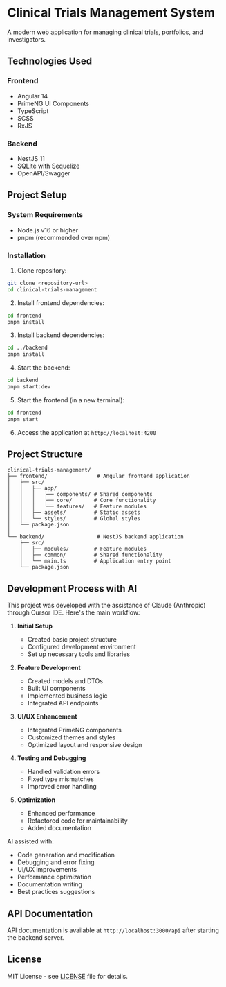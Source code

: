 # Clinical Trials Management System

A modern web application for managing clinical trials, portfolios, and investigators.

## Technologies Used

### Frontend
- Angular 14
- PrimeNG UI Components
- TypeScript
- SCSS
- RxJS

### Backend
- NestJS 11
- SQLite with Sequelize
- OpenAPI/Swagger

## Project Setup

### System Requirements
- Node.js v16 or higher
- pnpm (recommended over npm)

### Installation

1. Clone repository:
```bash
git clone <repository-url>
cd clinical-trials-management
```

2. Install frontend dependencies:
```bash
cd frontend
pnpm install
```

3. Install backend dependencies:
```bash
cd ../backend
pnpm install
```

4. Start the backend:
```bash
cd backend
pnpm start:dev
```

5. Start the frontend (in a new terminal):
```bash
cd frontend
pnpm start
```

6. Access the application at `http://localhost:4200`

## Project Structure

```
clinical-trials-management/
├── frontend/                # Angular frontend application
│   ├── src/
│   │   ├── app/
│   │   │   ├── components/ # Shared components
│   │   │   ├── core/       # Core functionality
│   │   │   └── features/   # Feature modules
│   │   ├── assets/         # Static assets
│   │   └── styles/         # Global styles
│   └── package.json
│
└── backend/                 # NestJS backend application
    ├── src/
    │   ├── modules/        # Feature modules
    │   ├── common/         # Shared functionality
    │   └── main.ts         # Application entry point
    └── package.json
```

## Development Process with AI

This project was developed with the assistance of Claude (Anthropic) through Cursor IDE. Here's the main workflow:

1. **Initial Setup**
   - Created basic project structure
   - Configured development environment
   - Set up necessary tools and libraries

2. **Feature Development**
   - Created models and DTOs
   - Built UI components
   - Implemented business logic
   - Integrated API endpoints

3. **UI/UX Enhancement**
   - Integrated PrimeNG components
   - Customized themes and styles
   - Optimized layout and responsive design

4. **Testing and Debugging**
   - Handled validation errors
   - Fixed type mismatches
   - Improved error handling

5. **Optimization**
   - Enhanced performance
   - Refactored code for maintainability
   - Added documentation

AI assisted with:
- Code generation and modification
- Debugging and error fixing
- UI/UX improvements
- Performance optimization
- Documentation writing
- Best practices suggestions

## API Documentation

API documentation is available at `http://localhost:3000/api` after starting the backend server.

## License

MIT License - see [LICENSE](LICENSE) file for details. 